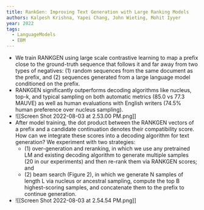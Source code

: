 ```yaml
---
title: RankGen: Improving Text Generation with Large Ranking Models
authors: Kalpesh Krishna, Yapei Chang, John Wieting, Mohit Iyyer
year: 2022
tags:
  - LanguageModels
  - EBM
---
```


* We train RANKGEN using large scale contrastive learning to map a prefix close to the ground-truth sequence that follows it and far away from two types of negatives: (1) random sequences from the same document as the prefix, and (2) sequences generated from a large language model conditioned on the prefix.
* RANKGEN significantly outperforms decoding algorithms like nucleus, top-k, and typical sampling on both automatic metrics (85.0 vs 77.3 MAUVE) as well as human evaluations with English writers (74.5% human preference over nucleus sampling).
* ![[Screen Shot 2022-08-03 at 2.53.00 PM.png]]
* After model training, the dot product between the RANKGEN vectors of a prefix and a candidate continuation denotes their compatibility score. How can we integrate these scores into a decoding algorithm for text generation? We experiment with two strategies: 
	* (1) over-generation and reranking, in which we use any pretrained LM and existing decoding algorithm to generate multiple samples (20 in our experiments) and then re-rank them via RANKGEN scores; and 
	* (2) beam search (Figure 2), in which we generate N samples of length L via nucleus or ancestral sampling, compute the top B highest-scoring samples, and concatenate them to the prefix to continue generation.
* ![[Screen Shot 2022-08-03 at 2.54.54 PM.png]]